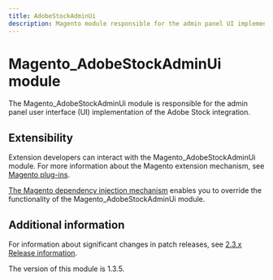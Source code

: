 ```yaml
---
title: AdobeStockAdminUi
description: Magento module responsible for the admin panel UI implementation
---
```


# Magento_AdobeStockAdminUi module

The Magento_AdobeStockAdminUi module is responsible for the admin panel user interface (UI) implementation of the Adobe Stock integration.

## Extensibility

Extension developers can interact with the Magento_AdobeStockAdminUi module. For more information about the Magento extension mechanism, see [Magento plug-ins](https://developer.adobe.com/commerce/php/development/components/plugins/).

[The Magento dependency injection mechanism](https://developer.adobe.com/commerce/php/development/components/dependency-injection/) enables you to override the functionality of the Magento_AdobeStockAdminUi module.

## Additional information

For information about significant changes in patch releases, see [2.3.x Release information](https://experienceleague.adobe.com/en/docs/commerce-operations/release/notes/overview).

<InlineAlert slots="text" />
The version of this module is 1.3.5.
